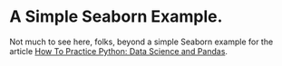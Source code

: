 # A Simple Seaborn Example.

Not much to see here, folks, beyond a simple Seaborn example for the article [How To Practice Python:  Data Science and Pandas](https://codesolid.com/how-to-practice-python-data-science-and-pandas/).